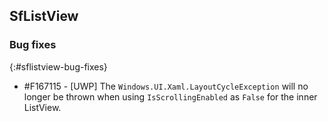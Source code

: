 ## SfListView

### Bug fixes
{:#sflistview-bug-fixes}

* \#F167115 - [UWP] The `Windows.UI.Xaml.LayoutCycleException` will no longer be thrown when using `IsScrollingEnabled` as `False` for the inner ListView.